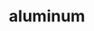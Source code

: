 ---
title: "aluminum"
layout: cache
categories: [package, develop]
meta: {"versions": ["1.4.1"], "compilers": ["gcc@=11.4.0", "gcc@=7.5.0", "gcc@=9.4.0", "oneapi@=2023.2.0"], "oss": ["ubuntu18.04", "ubuntu20.04"], "platforms": ["linux"], "targets": ["neoverse_v1", "ppc64le", "x86_64_v3"], "stacks": ["e4s", "e4s-neoverse_v1", "e4s-oneapi", "e4s-power", "radiuss", "root"], "num_specs": 29, "num_specs_by_stack": {"radiuss": 5, "root": 29, "e4s-neoverse_v1": 6, "e4s-power": 6, "e4s": 6, "e4s-oneapi": 6}}
spec_details: [{"hash": "xqohsivt7tbv3a6tulmbznfu2cmbfxr5", "compiler": "gcc@=7.5.0", "versions": ["1.4.1"], "os": "ubuntu18.04", "platform": "linux", "target": "x86_64_v3", "variants": ["~benchmarks", "build_system=cmake", "build_type=Release", "~cuda", "generator=make", "~hang_check", "~ht", "~ipo", "~mpi_serialize", "~nccl", "~rocm", "+shared", "~stream_mem_ops", "~tests", "~thread_multiple", "~trace"], "stacks": ["radiuss", "root"], "size": "-", "tarball": "https://binaries.spack.io/develop/build_cache/linux-ubuntu18.04-x86_64_v3/gcc-7.5.0/aluminum-1.4.1/linux-ubuntu18.04-x86_64_v3-gcc-7.5.0-aluminum-1.4.1-xqohsivt7tbv3a6tulmbznfu2cmbfxr5.spack"}, {"hash": "l3pfzhyxebfns5pf3avjxkazx5ze5e7u", "compiler": "gcc@=7.5.0", "versions": ["1.4.1"], "os": "ubuntu18.04", "platform": "linux", "target": "x86_64_v3", "variants": ["~benchmarks", "build_system=cmake", "build_type=Release", "~cuda", "generator=make", "~hang_check", "~ht", "~ipo", "~mpi_serialize", "~nccl", "~rocm", "+shared", "~stream_mem_ops", "~tests", "~thread_multiple", "~trace"], "stacks": ["radiuss", "root"], "size": "-", "tarball": "https://binaries.spack.io/develop/build_cache/linux-ubuntu18.04-x86_64_v3/gcc-7.5.0/aluminum-1.4.1/linux-ubuntu18.04-x86_64_v3-gcc-7.5.0-aluminum-1.4.1-l3pfzhyxebfns5pf3avjxkazx5ze5e7u.spack"}, {"hash": "lwe5aca3gwcudythqtxtsk2lclpwsxhi", "compiler": "gcc@=7.5.0", "versions": ["1.4.1"], "os": "ubuntu18.04", "platform": "linux", "target": "x86_64_v3", "variants": ["~benchmarks", "build_system=cmake", "build_type=Release", "~cuda", "generator=make", "~hang_check", "~ht", "~ipo", "~mpi_serialize", "~nccl", "~rocm", "+shared", "~stream_mem_ops", "~tests", "~thread_multiple", "~trace"], "stacks": ["radiuss", "root"], "size": "-", "tarball": "https://binaries.spack.io/develop/build_cache/linux-ubuntu18.04-x86_64_v3/gcc-7.5.0/aluminum-1.4.1/linux-ubuntu18.04-x86_64_v3-gcc-7.5.0-aluminum-1.4.1-lwe5aca3gwcudythqtxtsk2lclpwsxhi.spack"}, {"hash": "5oh66gkaj2nfrrn5qsndyad37iuzp4a2", "compiler": "gcc@=7.5.0", "versions": ["1.4.1"], "os": "ubuntu18.04", "platform": "linux", "target": "x86_64_v3", "variants": ["~benchmarks", "build_system=cmake", "build_type=Release", "~cuda", "generator=make", "~hang_check", "~ht", "~ipo", "~mpi_serialize", "~nccl", "~rocm", "+shared", "~stream_mem_ops", "~tests", "~thread_multiple", "~trace"], "stacks": ["radiuss", "root"], "size": "-", "tarball": "https://binaries.spack.io/develop/build_cache/linux-ubuntu18.04-x86_64_v3/gcc-7.5.0/aluminum-1.4.1/linux-ubuntu18.04-x86_64_v3-gcc-7.5.0-aluminum-1.4.1-5oh66gkaj2nfrrn5qsndyad37iuzp4a2.spack"}, {"hash": "lyuk3ijp3h2fl3ssvntv6obwjxlyr4v3", "compiler": "gcc@=7.5.0", "versions": ["1.4.1"], "os": "ubuntu18.04", "platform": "linux", "target": "x86_64_v3", "variants": ["~benchmarks", "build_system=cmake", "build_type=Release", "~cuda", "generator=make", "~hang_check", "~ht", "~ipo", "~mpi_serialize", "~nccl", "~rocm", "+shared", "~stream_mem_ops", "~tests", "~thread_multiple", "~trace"], "stacks": ["radiuss", "root"], "size": "-", "tarball": "https://binaries.spack.io/develop/build_cache/linux-ubuntu18.04-x86_64_v3/gcc-7.5.0/aluminum-1.4.1/linux-ubuntu18.04-x86_64_v3-gcc-7.5.0-aluminum-1.4.1-lyuk3ijp3h2fl3ssvntv6obwjxlyr4v3.spack"}, {"hash": "frsaubgbbjukjtnlnqs2lvvbgegegln7", "compiler": "gcc@=11.4.0", "versions": ["1.4.1"], "os": "ubuntu20.04", "platform": "linux", "target": "neoverse_v1", "variants": ["~benchmarks", "build_system=cmake", "build_type=Release", "~cuda", "generator=make", "~hang_check", "~ht", "~ipo", "~mpi_serialize", "~nccl", "~rocm", "+shared", "~stream_mem_ops", "~tests", "~thread_multiple", "~trace"], "stacks": ["e4s-neoverse_v1", "root"], "size": "-", "tarball": "https://binaries.spack.io/develop/build_cache/linux-ubuntu20.04-neoverse_v1/gcc-11.4.0/aluminum-1.4.1/linux-ubuntu20.04-neoverse_v1-gcc-11.4.0-aluminum-1.4.1-frsaubgbbjukjtnlnqs2lvvbgegegln7.spack"}, {"hash": "qvkhqysbirekf6qxbq5x7lluo65khbex", "compiler": "gcc@=11.4.0", "versions": ["1.4.1"], "os": "ubuntu20.04", "platform": "linux", "target": "neoverse_v1", "variants": ["~benchmarks", "build_system=cmake", "build_type=Release", "~cuda", "generator=make", "~hang_check", "~ht", "~ipo", "~mpi_serialize", "~nccl", "~rocm", "+shared", "~stream_mem_ops", "~tests", "~thread_multiple", "~trace"], "stacks": ["e4s-neoverse_v1", "root"], "size": "-", "tarball": "https://binaries.spack.io/develop/build_cache/linux-ubuntu20.04-neoverse_v1/gcc-11.4.0/aluminum-1.4.1/linux-ubuntu20.04-neoverse_v1-gcc-11.4.0-aluminum-1.4.1-qvkhqysbirekf6qxbq5x7lluo65khbex.spack"}, {"hash": "nbxawehvggffrs64ublrn4d6lfnepcjl", "compiler": "gcc@=11.4.0", "versions": ["1.4.1"], "os": "ubuntu20.04", "platform": "linux", "target": "neoverse_v1", "variants": ["~benchmarks", "build_system=cmake", "build_type=Release", "~cuda", "generator=make", "~hang_check", "~ht", "~ipo", "~mpi_serialize", "~nccl", "~rocm", "+shared", "~stream_mem_ops", "~tests", "~thread_multiple", "~trace"], "stacks": ["e4s-neoverse_v1", "root"], "size": "-", "tarball": "https://binaries.spack.io/develop/build_cache/linux-ubuntu20.04-neoverse_v1/gcc-11.4.0/aluminum-1.4.1/linux-ubuntu20.04-neoverse_v1-gcc-11.4.0-aluminum-1.4.1-nbxawehvggffrs64ublrn4d6lfnepcjl.spack"}, {"hash": "rc5fqr4slq6fjvnrqj6decufj24ynxq5", "compiler": "gcc@=11.4.0", "versions": ["1.4.1"], "os": "ubuntu20.04", "platform": "linux", "target": "neoverse_v1", "variants": ["~benchmarks", "build_system=cmake", "build_type=Release", "~cuda", "generator=make", "~hang_check", "~ht", "~ipo", "~mpi_serialize", "~nccl", "~rocm", "+shared", "~stream_mem_ops", "~tests", "~thread_multiple", "~trace"], "stacks": ["e4s-neoverse_v1", "root"], "size": "-", "tarball": "https://binaries.spack.io/develop/build_cache/linux-ubuntu20.04-neoverse_v1/gcc-11.4.0/aluminum-1.4.1/linux-ubuntu20.04-neoverse_v1-gcc-11.4.0-aluminum-1.4.1-rc5fqr4slq6fjvnrqj6decufj24ynxq5.spack"}, {"hash": "sqbawiycmkpmdotxmxwbm7sccx2f7quc", "compiler": "gcc@=11.4.0", "versions": ["1.4.1"], "os": "ubuntu20.04", "platform": "linux", "target": "neoverse_v1", "variants": ["~benchmarks", "build_system=cmake", "build_type=Release", "~cuda", "generator=make", "~hang_check", "~ht", "~ipo", "~mpi_serialize", "~nccl", "~rocm", "+shared", "~stream_mem_ops", "~tests", "~thread_multiple", "~trace"], "stacks": ["e4s-neoverse_v1", "root"], "size": "-", "tarball": "https://binaries.spack.io/develop/build_cache/linux-ubuntu20.04-neoverse_v1/gcc-11.4.0/aluminum-1.4.1/linux-ubuntu20.04-neoverse_v1-gcc-11.4.0-aluminum-1.4.1-sqbawiycmkpmdotxmxwbm7sccx2f7quc.spack"}, {"hash": "t67zujz6szuyrtbawqlekrxzzz3vtqrk", "compiler": "gcc@=11.4.0", "versions": ["1.4.1"], "os": "ubuntu20.04", "platform": "linux", "target": "neoverse_v1", "variants": ["~benchmarks", "build_system=cmake", "build_type=Release", "~cuda", "generator=make", "~hang_check", "~ht", "~ipo", "~mpi_serialize", "~nccl", "~rocm", "+shared", "~stream_mem_ops", "~tests", "~thread_multiple", "~trace"], "stacks": ["e4s-neoverse_v1", "root"], "size": "-", "tarball": "https://binaries.spack.io/develop/build_cache/linux-ubuntu20.04-neoverse_v1/gcc-11.4.0/aluminum-1.4.1/linux-ubuntu20.04-neoverse_v1-gcc-11.4.0-aluminum-1.4.1-t67zujz6szuyrtbawqlekrxzzz3vtqrk.spack"}, {"hash": "2imxj5hcm27otj5i5sxk74admqollr62", "compiler": "gcc@=9.4.0", "versions": ["1.4.1"], "os": "ubuntu20.04", "platform": "linux", "target": "ppc64le", "variants": ["~benchmarks", "build_system=cmake", "build_type=Release", "~cuda", "generator=make", "~hang_check", "~ht", "~ipo", "~mpi_serialize", "~nccl", "~rocm", "+shared", "~stream_mem_ops", "~tests", "~thread_multiple", "~trace"], "stacks": ["e4s-power", "root"], "size": "-", "tarball": "https://binaries.spack.io/develop/build_cache/linux-ubuntu20.04-ppc64le/gcc-9.4.0/aluminum-1.4.1/linux-ubuntu20.04-ppc64le-gcc-9.4.0-aluminum-1.4.1-2imxj5hcm27otj5i5sxk74admqollr62.spack"}, {"hash": "nq2ferwyl64wgow55p5wfq4k2irrktyb", "compiler": "gcc@=9.4.0", "versions": ["1.4.1"], "os": "ubuntu20.04", "platform": "linux", "target": "ppc64le", "variants": ["~benchmarks", "build_system=cmake", "build_type=Release", "~cuda", "generator=make", "~hang_check", "~ht", "~ipo", "~mpi_serialize", "~nccl", "~rocm", "+shared", "~stream_mem_ops", "~tests", "~thread_multiple", "~trace"], "stacks": ["e4s-power", "root"], "size": "-", "tarball": "https://binaries.spack.io/develop/build_cache/linux-ubuntu20.04-ppc64le/gcc-9.4.0/aluminum-1.4.1/linux-ubuntu20.04-ppc64le-gcc-9.4.0-aluminum-1.4.1-nq2ferwyl64wgow55p5wfq4k2irrktyb.spack"}, {"hash": "efsatutfzg57vmyhcnv3xb5c3lg4upzc", "compiler": "gcc@=9.4.0", "versions": ["1.4.1"], "os": "ubuntu20.04", "platform": "linux", "target": "ppc64le", "variants": ["~benchmarks", "build_system=cmake", "build_type=Release", "~cuda", "generator=make", "~hang_check", "~ht", "~ipo", "~mpi_serialize", "~nccl", "~rocm", "+shared", "~stream_mem_ops", "~tests", "~thread_multiple", "~trace"], "stacks": ["e4s-power", "root"], "size": "-", "tarball": "https://binaries.spack.io/develop/build_cache/linux-ubuntu20.04-ppc64le/gcc-9.4.0/aluminum-1.4.1/linux-ubuntu20.04-ppc64le-gcc-9.4.0-aluminum-1.4.1-efsatutfzg57vmyhcnv3xb5c3lg4upzc.spack"}, {"hash": "lm6hzpnkxrnqxgpdnomdz44jxkvedojk", "compiler": "gcc@=9.4.0", "versions": ["1.4.1"], "os": "ubuntu20.04", "platform": "linux", "target": "ppc64le", "variants": ["~benchmarks", "build_system=cmake", "build_type=Release", "~cuda", "generator=make", "~hang_check", "~ht", "~ipo", "~mpi_serialize", "~nccl", "~rocm", "+shared", "~stream_mem_ops", "~tests", "~thread_multiple", "~trace"], "stacks": ["e4s-power", "root"], "size": "-", "tarball": "https://binaries.spack.io/develop/build_cache/linux-ubuntu20.04-ppc64le/gcc-9.4.0/aluminum-1.4.1/linux-ubuntu20.04-ppc64le-gcc-9.4.0-aluminum-1.4.1-lm6hzpnkxrnqxgpdnomdz44jxkvedojk.spack"}, {"hash": "6jp3jebbociktj4leetz6bgqwll7zabr", "compiler": "gcc@=9.4.0", "versions": ["1.4.1"], "os": "ubuntu20.04", "platform": "linux", "target": "ppc64le", "variants": ["~benchmarks", "build_system=cmake", "build_type=Release", "~cuda", "generator=make", "~hang_check", "~ht", "~ipo", "~mpi_serialize", "~nccl", "~rocm", "+shared", "~stream_mem_ops", "~tests", "~thread_multiple", "~trace"], "stacks": ["e4s-power", "root"], "size": "-", "tarball": "https://binaries.spack.io/develop/build_cache/linux-ubuntu20.04-ppc64le/gcc-9.4.0/aluminum-1.4.1/linux-ubuntu20.04-ppc64le-gcc-9.4.0-aluminum-1.4.1-6jp3jebbociktj4leetz6bgqwll7zabr.spack"}, {"hash": "aevjkoe4efxzwzett3rwxnc37dl3gsce", "compiler": "gcc@=9.4.0", "versions": ["1.4.1"], "os": "ubuntu20.04", "platform": "linux", "target": "ppc64le", "variants": ["~benchmarks", "build_system=cmake", "build_type=Release", "~cuda", "generator=make", "~hang_check", "~ht", "~ipo", "~mpi_serialize", "~nccl", "~rocm", "+shared", "~stream_mem_ops", "~tests", "~thread_multiple", "~trace"], "stacks": ["e4s-power", "root"], "size": "-", "tarball": "https://binaries.spack.io/develop/build_cache/linux-ubuntu20.04-ppc64le/gcc-9.4.0/aluminum-1.4.1/linux-ubuntu20.04-ppc64le-gcc-9.4.0-aluminum-1.4.1-aevjkoe4efxzwzett3rwxnc37dl3gsce.spack"}, {"hash": "5ubcotzxu7rkimjyosb2o4dtn2uw5xxh", "compiler": "gcc@=11.4.0", "versions": ["1.4.1"], "os": "ubuntu20.04", "platform": "linux", "target": "x86_64_v3", "variants": ["~benchmarks", "build_system=cmake", "build_type=Release", "~cuda", "generator=make", "~hang_check", "~ht", "~ipo", "~mpi_serialize", "~nccl", "~rocm", "+shared", "~stream_mem_ops", "~tests", "~thread_multiple", "~trace"], "stacks": ["e4s", "root"], "size": "-", "tarball": "https://binaries.spack.io/develop/build_cache/linux-ubuntu20.04-x86_64_v3/gcc-11.4.0/aluminum-1.4.1/linux-ubuntu20.04-x86_64_v3-gcc-11.4.0-aluminum-1.4.1-5ubcotzxu7rkimjyosb2o4dtn2uw5xxh.spack"}, {"hash": "yoyqngwv7yuuazmaucwxrxgspdsiv3e3", "compiler": "gcc@=11.4.0", "versions": ["1.4.1"], "os": "ubuntu20.04", "platform": "linux", "target": "x86_64_v3", "variants": ["~benchmarks", "build_system=cmake", "build_type=Release", "~cuda", "generator=make", "~hang_check", "~ht", "~ipo", "~mpi_serialize", "~nccl", "~rocm", "+shared", "~stream_mem_ops", "~tests", "~thread_multiple", "~trace"], "stacks": ["e4s", "root"], "size": "-", "tarball": "https://binaries.spack.io/develop/build_cache/linux-ubuntu20.04-x86_64_v3/gcc-11.4.0/aluminum-1.4.1/linux-ubuntu20.04-x86_64_v3-gcc-11.4.0-aluminum-1.4.1-yoyqngwv7yuuazmaucwxrxgspdsiv3e3.spack"}, {"hash": "xwcx47ebeyvhiscptassenisi6jcs4sa", "compiler": "gcc@=11.4.0", "versions": ["1.4.1"], "os": "ubuntu20.04", "platform": "linux", "target": "x86_64_v3", "variants": ["~benchmarks", "build_system=cmake", "build_type=Release", "~cuda", "generator=make", "~hang_check", "~ht", "~ipo", "~mpi_serialize", "~nccl", "~rocm", "+shared", "~stream_mem_ops", "~tests", "~thread_multiple", "~trace"], "stacks": ["e4s", "root"], "size": "-", "tarball": "https://binaries.spack.io/develop/build_cache/linux-ubuntu20.04-x86_64_v3/gcc-11.4.0/aluminum-1.4.1/linux-ubuntu20.04-x86_64_v3-gcc-11.4.0-aluminum-1.4.1-xwcx47ebeyvhiscptassenisi6jcs4sa.spack"}, {"hash": "c7fhazfmbcjm24ouri7qzyhnsclzwzbd", "compiler": "gcc@=11.4.0", "versions": ["1.4.1"], "os": "ubuntu20.04", "platform": "linux", "target": "x86_64_v3", "variants": ["~benchmarks", "build_system=cmake", "build_type=Release", "~cuda", "generator=make", "~hang_check", "~ht", "~ipo", "~mpi_serialize", "~nccl", "~rocm", "+shared", "~stream_mem_ops", "~tests", "~thread_multiple", "~trace"], "stacks": ["e4s", "root"], "size": "-", "tarball": "https://binaries.spack.io/develop/build_cache/linux-ubuntu20.04-x86_64_v3/gcc-11.4.0/aluminum-1.4.1/linux-ubuntu20.04-x86_64_v3-gcc-11.4.0-aluminum-1.4.1-c7fhazfmbcjm24ouri7qzyhnsclzwzbd.spack"}, {"hash": "oxozle3ldvheseoh4tenacn3mdb2z2bc", "compiler": "gcc@=11.4.0", "versions": ["1.4.1"], "os": "ubuntu20.04", "platform": "linux", "target": "x86_64_v3", "variants": ["~benchmarks", "build_system=cmake", "build_type=Release", "~cuda", "generator=make", "~hang_check", "~ht", "~ipo", "~mpi_serialize", "~nccl", "~rocm", "+shared", "~stream_mem_ops", "~tests", "~thread_multiple", "~trace"], "stacks": ["e4s", "root"], "size": "-", "tarball": "https://binaries.spack.io/develop/build_cache/linux-ubuntu20.04-x86_64_v3/gcc-11.4.0/aluminum-1.4.1/linux-ubuntu20.04-x86_64_v3-gcc-11.4.0-aluminum-1.4.1-oxozle3ldvheseoh4tenacn3mdb2z2bc.spack"}, {"hash": "nz54fyuf4qpmnyoz4bvqyq77xfz5lto5", "compiler": "gcc@=11.4.0", "versions": ["1.4.1"], "os": "ubuntu20.04", "platform": "linux", "target": "x86_64_v3", "variants": ["~benchmarks", "build_system=cmake", "build_type=Release", "~cuda", "generator=make", "~hang_check", "~ht", "~ipo", "~mpi_serialize", "~nccl", "~rocm", "+shared", "~stream_mem_ops", "~tests", "~thread_multiple", "~trace"], "stacks": ["e4s", "root"], "size": "-", "tarball": "https://binaries.spack.io/develop/build_cache/linux-ubuntu20.04-x86_64_v3/gcc-11.4.0/aluminum-1.4.1/linux-ubuntu20.04-x86_64_v3-gcc-11.4.0-aluminum-1.4.1-nz54fyuf4qpmnyoz4bvqyq77xfz5lto5.spack"}, {"hash": "x4sjrqo45k57wrgogwrciwnolol6wfxp", "compiler": "oneapi@=2023.2.0", "versions": ["1.4.1"], "os": "ubuntu20.04", "platform": "linux", "target": "x86_64_v3", "variants": ["~benchmarks", "build_system=cmake", "build_type=Release", "~cuda", "generator=make", "~hang_check", "~ht", "~ipo", "~mpi_serialize", "~nccl", "~rocm", "+shared", "~stream_mem_ops", "~tests", "~thread_multiple", "~trace"], "stacks": ["e4s-oneapi", "root"], "size": "-", "tarball": "https://binaries.spack.io/develop/build_cache/linux-ubuntu20.04-x86_64_v3/oneapi-2023.2.0/aluminum-1.4.1/linux-ubuntu20.04-x86_64_v3-oneapi-2023.2.0-aluminum-1.4.1-x4sjrqo45k57wrgogwrciwnolol6wfxp.spack"}, {"hash": "2fq4vkappax4lovtqwk2hd25m3jg6cpb", "compiler": "oneapi@=2023.2.0", "versions": ["1.4.1"], "os": "ubuntu20.04", "platform": "linux", "target": "x86_64_v3", "variants": ["~benchmarks", "build_system=cmake", "build_type=Release", "~cuda", "generator=make", "~hang_check", "~ht", "~ipo", "~mpi_serialize", "~nccl", "~rocm", "+shared", "~stream_mem_ops", "~tests", "~thread_multiple", "~trace"], "stacks": ["e4s-oneapi", "root"], "size": "-", "tarball": "https://binaries.spack.io/develop/build_cache/linux-ubuntu20.04-x86_64_v3/oneapi-2023.2.0/aluminum-1.4.1/linux-ubuntu20.04-x86_64_v3-oneapi-2023.2.0-aluminum-1.4.1-2fq4vkappax4lovtqwk2hd25m3jg6cpb.spack"}, {"hash": "43olew5joub7p6pjulss2olynuobgqpr", "compiler": "oneapi@=2023.2.0", "versions": ["1.4.1"], "os": "ubuntu20.04", "platform": "linux", "target": "x86_64_v3", "variants": ["~benchmarks", "build_system=cmake", "build_type=Release", "~cuda", "generator=make", "~hang_check", "~ht", "~ipo", "~mpi_serialize", "~nccl", "~rocm", "+shared", "~stream_mem_ops", "~tests", "~thread_multiple", "~trace"], "stacks": ["e4s-oneapi", "root"], "size": "-", "tarball": "https://binaries.spack.io/develop/build_cache/linux-ubuntu20.04-x86_64_v3/oneapi-2023.2.0/aluminum-1.4.1/linux-ubuntu20.04-x86_64_v3-oneapi-2023.2.0-aluminum-1.4.1-43olew5joub7p6pjulss2olynuobgqpr.spack"}, {"hash": "ydguuxiogag7bocmuf3gbkvj53xluncm", "compiler": "oneapi@=2023.2.0", "versions": ["1.4.1"], "os": "ubuntu20.04", "platform": "linux", "target": "x86_64_v3", "variants": ["~benchmarks", "build_system=cmake", "build_type=Release", "~cuda", "generator=make", "~hang_check", "~ht", "~ipo", "~mpi_serialize", "~nccl", "~rocm", "+shared", "~stream_mem_ops", "~tests", "~thread_multiple", "~trace"], "stacks": ["e4s-oneapi", "root"], "size": "-", "tarball": "https://binaries.spack.io/develop/build_cache/linux-ubuntu20.04-x86_64_v3/oneapi-2023.2.0/aluminum-1.4.1/linux-ubuntu20.04-x86_64_v3-oneapi-2023.2.0-aluminum-1.4.1-ydguuxiogag7bocmuf3gbkvj53xluncm.spack"}, {"hash": "r3fzflapdbph3euwmycan4mmijpqygon", "compiler": "oneapi@=2023.2.0", "versions": ["1.4.1"], "os": "ubuntu20.04", "platform": "linux", "target": "x86_64_v3", "variants": ["~benchmarks", "build_system=cmake", "build_type=Release", "~cuda", "generator=make", "~hang_check", "~ht", "~ipo", "~mpi_serialize", "~nccl", "~rocm", "+shared", "~stream_mem_ops", "~tests", "~thread_multiple", "~trace"], "stacks": ["e4s-oneapi", "root"], "size": "-", "tarball": "https://binaries.spack.io/develop/build_cache/linux-ubuntu20.04-x86_64_v3/oneapi-2023.2.0/aluminum-1.4.1/linux-ubuntu20.04-x86_64_v3-oneapi-2023.2.0-aluminum-1.4.1-r3fzflapdbph3euwmycan4mmijpqygon.spack"}, {"hash": "u7mgdfptqiw2de24km3pwlim3sdt6obg", "compiler": "oneapi@=2023.2.0", "versions": ["1.4.1"], "os": "ubuntu20.04", "platform": "linux", "target": "x86_64_v3", "variants": ["~benchmarks", "build_system=cmake", "build_type=Release", "~cuda", "generator=make", "~hang_check", "~ht", "~ipo", "~mpi_serialize", "~nccl", "~rocm", "+shared", "~stream_mem_ops", "~tests", "~thread_multiple", "~trace"], "stacks": ["e4s-oneapi", "root"], "size": "-", "tarball": "https://binaries.spack.io/develop/build_cache/linux-ubuntu20.04-x86_64_v3/oneapi-2023.2.0/aluminum-1.4.1/linux-ubuntu20.04-x86_64_v3-oneapi-2023.2.0-aluminum-1.4.1-u7mgdfptqiw2de24km3pwlim3sdt6obg.spack"}]
---